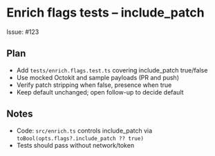 # Enrich flags tests – include_patch

Issue: #123

## Plan

- Add `tests/enrich.flags.test.ts` covering include_patch true/false
- Use mocked Octokit and sample payloads (PR and push)
- Verify patch stripping when false, presence when true
- Keep default unchanged; open follow-up to decide default

## Notes

- Code: `src/enrich.ts` controls include_patch via `toBool(opts.flags?.include_patch ?? true)`
- Tests should pass without network/token
